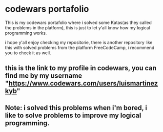 # codewars portafolio

This is my codewars portafolio where i solved some Katas(as they called the problems in the platform), this is just to let y'all know how my logical programming works. 


i hope y'all enjoy checking my repositorie, there is another repository like this with solved problems from the platform FreeCodeCamp, i recommend you to check it as well.


## this is the link to my profile in codewars, you can find me by my username "https://www.codewars.com/users/luismartinezkyb" 


## Note: i solved this problems when i'm bored, i like to solve problems to improve my logical programming.
